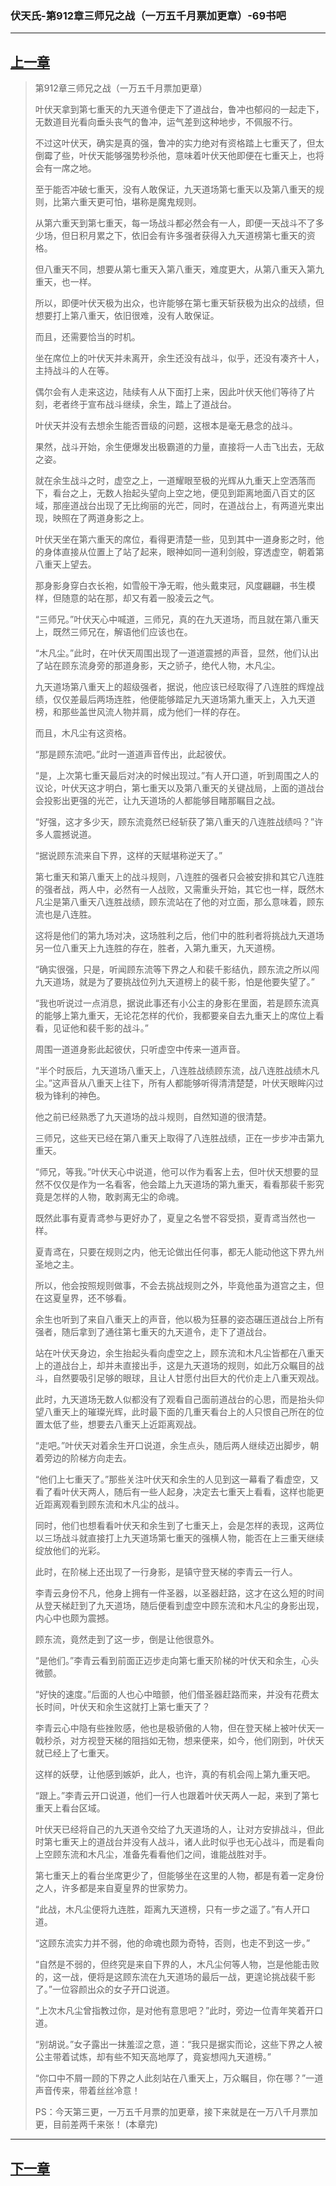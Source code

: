 ### 伏天氏-第912章三师兄之战（一万五千月票加更章）-69书吧

--------
[上一章](./a7a3769aec39232393cbede3a9482872.md)
--------


>
>
>
>第912章三师兄之战（一万五千月票加更章）
>
>叶伏天拿到第七重天的九天道令便走下了道战台，鲁冲也郁闷的一起走下，无数道目光看向垂头丧气的鲁冲，运气差到这种地步，不佩服不行。
>
>不过这叶伏天，确实是真的强，鲁冲的实力绝对有资格踏上七重天了，但太倒霉了些，叶伏天能够强势秒杀他，意味着叶伏天他即便在七重天上，也将会有一席之地。
>
>至于能否冲破七重天，没有人敢保证，九天道场第七重天以及第八重天的规则，比第六重天更可怕，堪称是魔鬼规则。
>
>从第六重天到第七重天，每一场战斗都必然会有一人，即便一天战斗不了多少场，但日积月累之下，依旧会有许多强者获得入九天道榜第七重天的资格。
>
>但八重天不同，想要从第七重天入第八重天，难度更大，从第八重天入第九重天，也一样。
>
>所以，即便叶伏天极为出众，也许能够在第七重天斩获极为出众的战绩，但想要打上第八重天，依旧很难，没有人敢保证。
>
>而且，还需要恰当的时机。
>
>坐在席位上的叶伏天并未离开，余生还没有战斗，似乎，还没有凑齐十人，主持战斗的人在等。
>
>偶尔会有人走来这边，陆续有人从下面打上来，因此叶伏天他们等待了片刻，老者终于宣布战斗继续，余生，踏上了道战台。
>
>叶伏天并没有去想余生能否晋级的问题，这根本是毫无悬念的战斗。
>
>果然，战斗开始，余生便爆发出极霸道的力量，直接将一人击飞出去，无敌之姿。
>
>就在余生战斗之时，虚空之上，一道耀眼至极的光辉从九重天上空洒落而下，看台之上，无数人抬起头望向上空之地，便见到距离地面八百丈的区域，那座道战台出现了无比绚丽的光芒，同时，在道战台上，有两道光束出现，映照在了两道身影之上。
>
>叶伏天坐在第六重天的席位，看得更清楚一些，见到其中一道身影之时，他的身体直接从位置上了站了起来，眼神如同一道利剑般，穿透虚空，朝着第八重天上望去。
>
>那身影身穿白衣长袍，如雪般干净无暇，他头戴束冠，风度翩翩，书生模样，但随意的站在那，却又有着一股凌云之气。
>
>“三师兄。”叶伏天心中喊道，三师兄，真的在九天道场，而且就在第八重天上，既然三师兄在，解语他们应该也在。
>
>“木凡尘。”此时，在叶伏天周围出现了一道道震撼的声音，显然，他们认出了站在顾东流身旁的那道身影，天之骄子，绝代人物，木凡尘。
>
>九天道场第八重天上的超级强者，据说，他应该已经取得了八连胜的辉煌战绩，仅仅差最后两场连胜，他便能够踏足九天道场第九重天上，入九天道榜，和那些盖世风流人物并肩，成为他们一样的存在。
>
>而且，木凡尘有这资格。
>
>“那是顾东流吧。”此时一道道声音传出，此起彼伏。
>
>“是，上次第七重天最后对决的时候出现过。”有人开口道，听到周围之人的议论，叶伏天这才明白，第七重天以及第八重天的关键战局，上面的道战台会投影出更强的光芒，让九天道场的人都能够目睹那瞩目之战。
>
>“好强，这才多少天，顾东流竟然已经斩获了第八重天的八连胜战绩吗？”许多人震撼说道。
>
>“据说顾东流来自下界，这样的天赋堪称逆天了。”
>
>第七重天和第八重天上的战斗规则，八连胜的强者只会被安排和其它八连胜的强者战，两人中，必然有一人战败，又需重头开始，其它也一样，既然木凡尘是第八重天八连胜战绩，顾东流站在了他的对立面，那么意味着，顾东流也是八连胜。
>
>这将是他们的第九场对决，这场胜利之后，他们中的胜利者将挑战九天道场另一位八重天上九连胜的存在，胜者，入第九重天，九天道榜。
>
>“确实很强，只是，听闻顾东流等下界之人和裴千影结仇，顾东流之所以闯九天道场，就是为了要挑战位列九天道榜上的裴千影，怕是他要失望了。”
>
>“我也听说过一点消息，据说此事还有小公主的身影在里面，若是顾东流真的能够上第九重天，无论花怎样的代价，我都要亲自去九重天上的席位上看看，见证他和裴千影的战斗。”
>
>周围一道道身影此起彼伏，只听虚空中传来一道声音。
>
>“半个时辰后，九天道场八重天上，八连胜战绩顾东流，战八连胜战绩木凡尘。”这声音从八重天上往下，所有人都能够听得清清楚楚，叶伏天眼眸闪过极为锋利的神色。
>
>他之前已经熟悉了九天道场的战斗规则，自然知道的很清楚。
>
>三师兄，这些天已经在第八重天上取得了八连胜战绩，正在一步步冲击第九重天。
>
>“师兄，等我。”叶伏天心中说道，他可以作为看客上去，但叶伏天想要的显然不仅仅是作为一名看客，他会踏上九天道场的第九重天，看看那裴千影究竟是怎样的人物，敢剥离无尘的命魂。
>
>既然此事有夏青鸢参与更好办了，夏皇之名誉不容受损，夏青鸢当然也一样。
>
>夏青鸢在，只要在规则之内，他无论做出任何事，都无人能动他这下界九州圣地之主。
>
>所以，他会按照规则做事，不会去挑战规则之外，毕竟他虽为道宫之主，但在这夏皇界，还不够看。
>
>余生也听到了来自八重天上的声音，他以极为狂暴的姿态碾压道战台上所有强者，随后拿到了通往第七重天的九天道令，走下了道战台。
>
>站在叶伏天身边，余生抬起头看向虚空之上，顾东流和木凡尘皆都在八重天上的道战台上，却并未直接出手，这是九天道场的规则，如此万众瞩目的战斗，自然要吸引足够的眼球，且让人甘愿付出巨大的代价走上八重天观战。
>
>此时，九天道场无数人似都没有了观看自己面前道战台的心思，而是抬头仰望八重天上的璀璨光辉，此时最下面的几重天看台上的人只恨自己所在的位置太低了些，想要去八重天上近距离观战。
>
>“走吧。”叶伏天对着余生开口说道，余生点头，随后两人继续迈出脚步，朝着旁边的阶梯方向走去。
>
>“他们上七重天了。”那些关注叶伏天和余生的人见到这一幕看了看虚空，又看了看叶伏天两人，随后有一些人起身，决定去七重天上看看，这样也能更近距离观看到顾东流和木凡尘的战斗。
>
>同时，他们也想看看叶伏天和余生到了七重天上，会是怎样的表现，这两位以三场战斗就直接打上九天道场第七重天的强横人物，能否在上三重天继续绽放他们的光彩。
>
>此时，在阶梯上还出现了一行身影，是镇守登天梯的李青云一行人。
>
>李青云身份不凡，他身上拥有一件圣器，以圣器赶路，这才在这么短的时间从登天梯赶到了九天道场，随后便看到虚空中顾东流和木凡尘的身影出现，内心中也颇为震撼。
>
>顾东流，竟然走到了这一步，倒是让他很意外。
>
>“是他们。”李青云看到前面正迈步走向第七重天阶梯的叶伏天和余生，心头微颤。
>
>“好快的速度。”后面的人也心中暗颤，他们借圣器赶路而来，并没有花费太长时间，叶伏天和余生这就打上第七重天了？
>
>李青云心中隐有些挫败感，他也是极骄傲的人物，但在登天梯上被叶伏天一戟秒杀，对方视登天梯的阻挡如无物，想来便来，如今，他们刚到，叶伏天就已经上了七重天。
>
>这样的妖孽，让他感到嫉妒，此人，也许，真的有机会闯上第九重天吧。
>
>“跟上。”李青云开口说道，他们一行人也跟着叶伏天两人一起，来到了第七重天上看台区域。
>
>叶伏天已经将自己的九天道令交给了九天道场的人，让对方安排战斗，但此时第七重天上的道战台并没有人战斗，诸人此时似乎也无心战斗，而是看向上空顾东流和木凡尘，准备先看看他们之间，谁能战胜对手。
>
>第七重天上的看台坐席更少了，但能够坐在这里的人物，都是有着一定身份之人，许多都是来自夏皇界的世家势力。
>
>“此战，木凡尘便将九连胜，距离九天道榜，只有一步之遥了。”有人开口道。
>
>“这顾东流实力并不弱，他的命魂也颇为奇特，否则，也走不到这一步。”
>
>“自然是不弱的，但终究是来自下界的人，木凡尘何等人物，岂是他能击败的，这一战，便将是这顾东流在九天道场的最后一战，更遑论挑战裴千影了。”一位容颜出众的女子开口说道。
>
>“上次木凡尘曾指教过你，是对他有意思吧？”此时，旁边一位青年笑着开口道。
>
>“别胡说。”女子露出一抹羞涩之意，道：“我只是据实而论，这些下界之人被公主带着试炼，却有些不知天高地厚了，竟妄想闯九天道榜。”
>
>“你口中不屑一顾的下界之人此刻站在八重天上，万众瞩目，你在哪？”一道声音传来，带着丝丝冷意！
>
>PS：今天第三更，一万五千月票的加更章，接下来就是在一万八千月票加更，目前差两千来张！
>(本章完)
>
>

--------
[下一章](./4d6e0f383647cdc37c3eef13ddef4be4.md)
--------
